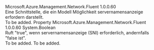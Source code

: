 <Type Name="IHasServerNameIndication" FullName="Microsoft.Azure.Management.Network.Fluent.IHasServerNameIndication">
  <TypeSignature Language="C#" Value="public interface IHasServerNameIndication" />
  <TypeSignature Language="ILAsm" Value=".class public interface auto ansi abstract IHasServerNameIndication" />
  <TypeSignature Language="DocId" Value="T:Microsoft.Azure.Management.Network.Fluent.IHasServerNameIndication" />
  <TypeSignature Language="VB.NET" Value="Public Interface IHasServerNameIndication" />
  <TypeSignature Language="F#" Value="type IHasServerNameIndication = interface" />
  <AssemblyInfo>
    <AssemblyName>Microsoft.Azure.Management.Network.Fluent</AssemblyName>
    <AssemblyVersion>1.0.0.60</AssemblyVersion>
  </AssemblyInfo>
  <Interfaces />
  <Docs>
    <summary>
            Eine Schnittstelle, die ein Modell Möglichkeit servernamensanzeige erfordern darstellt.
            </summary>
    <remarks>To be added.</remarks>
  </Docs>
  <Members>
    <Member MemberName="RequiresServerNameIndication">
      <MemberSignature Language="C#" Value="public bool RequiresServerNameIndication { get; }" />
      <MemberSignature Language="ILAsm" Value=".property instance bool RequiresServerNameIndication" />
      <MemberSignature Language="DocId" Value="P:Microsoft.Azure.Management.Network.Fluent.IHasServerNameIndication.RequiresServerNameIndication" />
      <MemberSignature Language="VB.NET" Value="Public ReadOnly Property RequiresServerNameIndication As Boolean" />
      <MemberSignature Language="F#" Value="member this.RequiresServerNameIndication : bool" Usage="Microsoft.Azure.Management.Network.Fluent.IHasServerNameIndication.RequiresServerNameIndication" />
      <MemberType>Property</MemberType>
      <AssemblyInfo>
        <AssemblyName>Microsoft.Azure.Management.Network.Fluent</AssemblyName>
        <AssemblyVersion>1.0.0.60</AssemblyVersion>
      </AssemblyInfo>
      <ReturnValue>
        <ReturnType>System.Boolean</ReturnType>
      </ReturnValue>
      <Docs>
        <summary>
            Ruft "true", wenn servernamensanzeige (SNI) erforderlich, andernfalls "false ist".
            </summary>
        <value>To be added.</value>
        <remarks>To be added.</remarks>
      </Docs>
    </Member>
  </Members>
</Type>